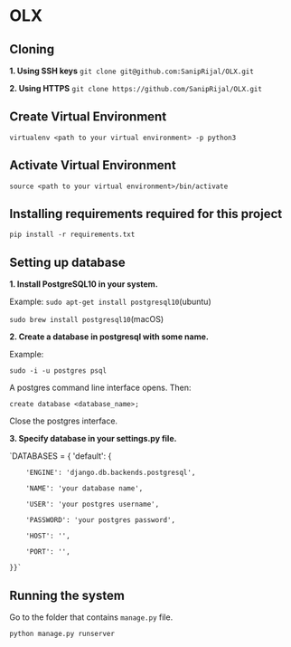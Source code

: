 # OLX

## Cloning
**1. Using SSH keys**
`git clone git@github.com:SanipRijal/OLX.git`

**2. Using HTTPS**
`git clone https://github.com/SanipRijal/OLX.git`

## Create Virtual Environment
`virtualenv <path to your virtual environment> -p python3`

## Activate Virtual Environment
`source <path to your virtual environment>/bin/activate`

## Installing requirements required for this project
`pip install -r requirements.txt`

## Setting up database
**1. Install PostgreSQL10 in your system.**

Example:
`sudo apt-get install postgresql10`(ubuntu)

`sudo brew install postgresql10`(macOS)

**2. Create a database in postgresql with some name.**

Example:

`sudo -i -u postgres psql`

A postgres command line interface opens. Then:

`create database <database_name>;`

Close the postgres interface.

**3. Specify database in your settings.py file.**

`DATABASES = {
    'default': {
    
        'ENGINE': 'django.db.backends.postgresql',
        
        'NAME': 'your database name',
        
        'USER': 'your postgres username',
        
        'PASSWORD': 'your postgres password',
        
        'HOST': '',
        
        'PORT': '',
        
    }}`

## Running the system
Go to the folder that contains `manage.py` file.

`python manage.py runserver`
